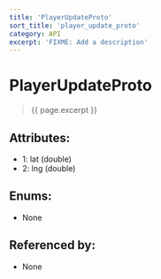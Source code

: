 ```yaml
---
title: 'PlayerUpdateProto'
sort_title: 'player_update_proto'
category: API
excerpt: 'FIXME: Add a description'
---
```


[comment]: <> (THIS PART IS GENERATED - AKA DON'T EDIT THIS PART MANUALLY)

# PlayerUpdateProto

> {{ page.excerpt }}

## Attributes:

- 1: lat (double)
- 2: lng (double)

## Enums:

- None

## Referenced by:

- None

[comment]: <> (YOU CAN EDIT AFTER THIS)
